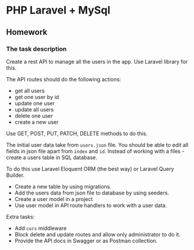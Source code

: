 # PHP Laravel + MySql

## Homework

### The task description

Create a rest API to manage all the users in the app. Use Laravel library for this. 

The API routes should do the following actions:
 - get all users
 - get one user by id
 - update one user
 - update all users
 - delete one user
 - create a new user
 
Use GET, POST, PUT, PATCH, DELETE methods to do this.

The initial user data take from `users.json` file. You should be able to edit all fields in json file apart from `index` and `id`.
Instead of working with a files - create a users table in SQL database.

To do this use Laravel Eloquent ORM (the best way) or Laravel Query Builder.
- Create a new table by using migrations.
- Add the users data from json file to database by using seeders.
- Create a user model in a project
- Use user model in API route handlers to work with a user data.

Extra tasks:
 - Add `cors` middleware
 - Block delete and update routes and allow only administrator to do it.
 - Provide the API docs in Swagger or as Postman collection.
